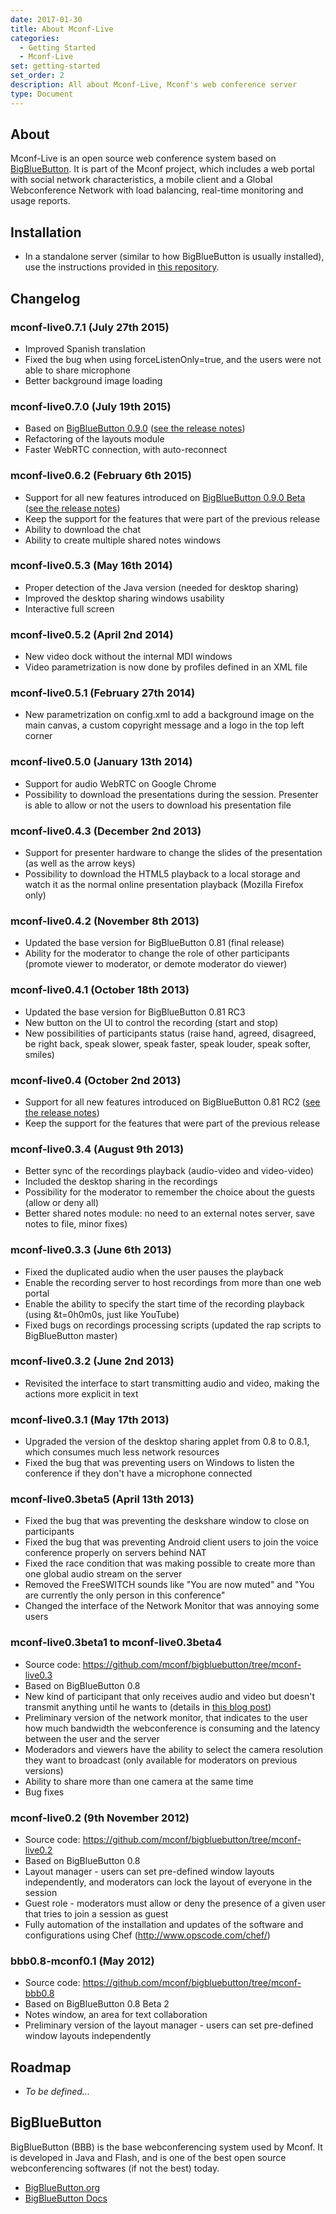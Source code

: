 ```yaml
---
date: 2017-01-30
title: About Mconf-Live
categories:
  - Getting Started
  - Mconf-Live
set: getting-started
set_order: 2
description: All about Mconf-Live, Mconf's web conference server
type: Document
---
```


## About

Mconf-Live is an open source web conference system based on [BigBlueButton](http://bigbluebutton.org). It is part of the Mconf project, which includes a web portal with social network characteristics, a mobile client and a Global Webconference Network with load balancing, real-time monitoring and usage reports.

## Installation

* In a standalone server (similar to how BigBlueButton is usually installed), use the instructions provided in [this repository](https://github.com/mconf-cookbooks/mconf-live-solo).


## Changelog

### mconf-live0.7.1 (July 27th 2015)
* Improved Spanish translation
* Fixed the bug when using forceListenOnly=true, and the users were not able to share microphone
* Better background image loading

### mconf-live0.7.0 (July 19th 2015)
* Based on [BigBlueButton 0.9.0](https://github.com/bigbluebutton/bigbluebutton/releases/tag/v0.9.0-release) ([see the release notes](http://code.google.com/p/bigbluebutton/wiki/ReleaseNotes))
* Refactoring of the layouts module
* Faster WebRTC connection, with auto-reconnect

### mconf-live0.6.2 (February 6th 2015)
* Support for all new features introduced on [BigBlueButton 0.9.0 Beta](https://github.com/bigbluebutton/bigbluebutton/tree/ab9753344aaca7d77aa7c4ab1cf82068a5d4bb7b) ([see the release notes](http://code.google.com/p/bigbluebutton/wiki/ReleaseNotes))
* Keep the support for the features that were part of the previous release
* Ability to download the chat
* Ability to create multiple shared notes windows

### mconf-live0.5.3 (May 16th 2014)
* Proper detection of the Java version (needed for desktop sharing)
* Improved the desktop sharing windows usability
* Interactive full screen

### mconf-live0.5.2 (April 2nd 2014)
* New video dock without the internal MDI windows
* Video parametrization is now done by profiles defined in an XML file

### mconf-live0.5.1 (February 27th 2014)
* New parametrization on config.xml to add a background image on the main canvas, a custom copyright message and a logo in the top left corner

### mconf-live0.5.0 (January 13th 2014)
* Support for audio WebRTC on Google Chrome
* Possibility to download the presentations during the session. Presenter is able to allow or not the users to download his presentation file

### mconf-live0.4.3 (December 2nd 2013)
* Support for presenter hardware to change the slides of the presentation (as well as the arrow keys)
* Possibility to download the HTML5 playback to a local storage and watch it as the normal online presentation playback (Mozilla Firefox only)

### mconf-live0.4.2 (November 8th 2013)
* Updated the base version for BigBlueButton 0.81 (final release)
* Ability for the moderator to change the role of other participants (promote viewer to moderator, or demote moderator do viewer)

### mconf-live0.4.1 (October 18th 2013)
* Updated the base version for BigBlueButton 0.81 RC3
* New button on the UI to control the recording (start and stop)
* New possibilities of participants status (raise hand, agreed, disagreed, be right back, speak slower, speak faster, speak louder, speak softer, smiles)

### mconf-live0.4 (October 2nd 2013)
* Support for all new features introduced on BigBlueButton 0.81 RC2 ([see the release notes](http://code.google.com/p/bigbluebutton/wiki/ReleaseNotes))
* Keep the support for the features that were part of the previous release

### mconf-live0.3.4 (August 9th 2013)

* Better sync of the recordings playback (audio-video and video-video)
* Included the desktop sharing in the recordings
* Possibility for the moderator to remember the choice about the guests (allow or deny all)
* Better shared notes module: no need to an external notes server, save notes to file, minor fixes)

### mconf-live0.3.3 (June 6th 2013)

* Fixed the duplicated audio when the user pauses the playback
* Enable the recording server to host recordings from more than one web portal
* Enable the ability to specify the start time of the recording playback (using &t=0h0m0s, just like YouTube)
* Fixed bugs on recordings processing scripts (updated the rap scripts to BigBlueButton master)

### mconf-live0.3.2 (June 2nd 2013)

* Revisited the interface to start transmitting audio and video, making the actions more explicit in text

### mconf-live0.3.1 (May 17th 2013)

* Upgraded the version of the desktop sharing applet from 0.8 to 0.8.1, which consumes much less network resources
* Fixed the bug that was preventing users on Windows to listen the conference if they don't have a microphone connected

### mconf-live0.3beta5 (April 13th 2013)
* Fixed the bug that was preventing the deskshare window to close on participants
* Fixed the bug that was preventing Android client users to join the voice conference properly on servers behind NAT
* Fixed the race condition that was making possible to create more than one global audio stream on the server
* Removed the FreeSWITCH sounds like "You are now muted" and "You are currently the only person in this conference"
* Changed the interface of the Network Monitor that was annoying some users

### mconf-live0.3beta1 to mconf-live0.3beta4
* Source code: https://github.com/mconf/bigbluebutton/tree/mconf-live0.3
* Based on BigBlueButton 0.8
* New kind of participant that only receives audio and video but doesn't transmit anything until he wants to (details in [this blog post](http://mconf.org/posts/2013/01/11/mconf-live-0-3/))
* Preliminary version of the network monitor, that indicates to the user how much bandwidth the webconference is consuming and the latency between the user and the server
* Moderadors and viewers have the ability to select the camera resolution they want to broadcast (only available for moderators on previous versions)
* Ability to share more than one camera at the same time
* Bug fixes

### mconf-live0.2 (9th November 2012)
* Source code: https://github.com/mconf/bigbluebutton/tree/mconf-live0.2
* Based on BigBlueButton 0.8
* Layout manager - users can set pre-defined window layouts independently, and moderators can lock the layout of everyone in the session
* Guest role - moderators must allow or deny the presence of a given user that tries to join a session as guest
* Fully automation of the installation and updates of the software and configurations using Chef (http://www.opscode.com/chef/)

### bbb0.8-mconf0.1 (May 2012)
* Source code: https://github.com/mconf/bigbluebutton/tree/mconf-bbb0.8
* Based on BigBlueButton 0.8 Beta 2
* Notes window, an area for text collaboration
* Preliminary version of the layout manager - users can set pre-defined window layouts independently

## Roadmap

* _To be defined..._

## BigBlueButton

BigBlueButton (BBB) is the base webconferencing system used by Mconf. It is developed in Java and Flash, and is one of the best open source webconferencing softwares (if not the best) today.

* [BigBlueButton.org](http://www.bigbluebutton.org/)
* [BigBlueButton Docs](http://docs.bigbluebutton.org)
